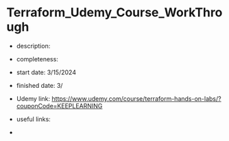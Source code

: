 # Terraform_Udemy_Course_WorkThrough
* description: 
* completeness: 
* start date: 3/15/2024
* finished date: 3/
* Udemy link: https://www.udemy.com/course/terraform-hands-on-labs/?couponCode=KEEPLEARNING

* useful links: 
* 
